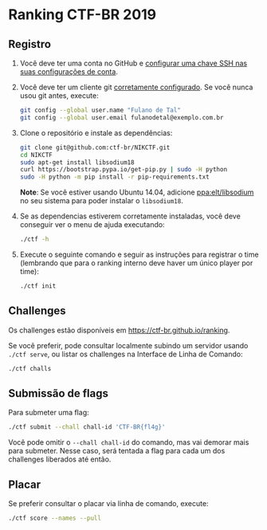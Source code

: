 # Ranking CTF-BR 2019


## Registro
1. Você deve ter uma conta no GitHub e [configurar uma chave SSH nas suas configurações de conta](https://github.com/settings/keys).

2. Você deve ter um cliente git [corretamente configurado](https://git-scm.com/book/pt-br/v2/Começando-Configuração-Inicial-do-Git). Se você nunca usou git antes, execute:
   ```bash
   git config --global user.name "Fulano de Tal"
   git config --global user.email fulanodetal@exemplo.com.br
   ```

3. Clone o repositório e instale as dependências:
   ```bash
   git clone git@github.com:ctf-br/NIKCTF.git
   cd NIKCTF
   sudo apt-get install libsodium18
   curl https://bootstrap.pypa.io/get-pip.py | sudo -H python
   sudo -H python -m pip install -r pip-requirements.txt
   ```
   **Note**: Se você estiver usando Ubuntu 14.04, adicione [ppa:elt/libsodium](https://launchpad.net/~elt/+archive/ubuntu/libsodium) no seu sistema para poder instalar o `libsodium18`.

4. Se as dependencias estiverem corretamente instaladas, você deve conseguir ver o menu de ajuda executando:
   ```bash
   ./ctf -h
   ```

5. Execute o seguinte comando e seguir as instruções para registrar o time (lembrando que para o ranking interno deve haver um único player por time):
   ```bash
   ./ctf init
   ```


## Challenges

Os challenges estão disponíveis em https://ctf-br.github.io/ranking.

Se você preferir, pode consultar localmente subindo um servidor usando `./ctf serve`, ou listar os challenges na Interface de Linha de Comando:
```bash
./ctf challs
```

## Submissão de flags

Para submeter uma flag:
```bash
./ctf submit --chall chall-id 'CTF-BR{fl4g}'
```

Você pode omitir o `--chall chall-id` do comando, mas vai demorar mais para submeter. Nesse caso, será tentada a flag para cada um dos challenges liberados até então.

## Placar

Se preferir consultar o placar via linha de comando, execute:
```bash
./ctf score --names --pull
```

